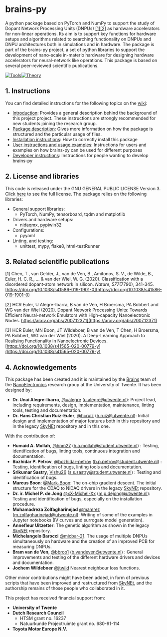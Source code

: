 
# brains-py #

A python package based on PyTorch and NumPy to support the study of Dopant Network Processing Units (DNPUs) [[1]]((https://doi.org/10.1038/s41586-019-1901-0))[[2]](https://arxiv.org/abs/2007.12371) as hardware accelerators for non-linear operations. Its aim is to support key functions for hardware setups and algorithms related to searching functionality on DNPUs and DNPU architectures both in simulations and in hardware.  The package is part of the brains-py project, a set of python libraries to support the development of nano-scale in-materio hardware for designing hardware accelerators for neural-network like operations. This package is based on several peer-reviewed scientific publications. 

[![Tools](https://img.shields.io/badge/brainspy-smg-darkblue.svg)](https://github.com/BraiNEdarwin/brainspy-smg)[![Theory](https://img.shields.io/badge/brainspy-tasks-lightblue.svg)](https://github.com/BraiNEdarwin/brainspy-tasks) 


## 1. Instructions ##
You can find detailed instructions for the following topics on the [wiki](https://github.com/BraiNEdarwin/brains-py/wiki):

*  [Introduction](https://github.com/BraiNEdarwin/brains-py/wiki/A.-Introduction): Provides a general description behind the background of this project project. These instructions are strongly recommended for new students joining the research group.
*  [Package description](https://github.com/BraiNEdarwin/brains-py/wiki/B.-Package-description): Gives more information on how the package is structured and the particular usage of files.
*  [Installation instructions](https://github.com/BraiNEdarwin/brains-py/wiki/C.-Installation-Instructions): How to correctly install this package
*  [User instructions and usage examples](https://github.com/BraiNEdarwin/brains-py/wiki/D.-User-Instructions-and-usage-examples): Instructions for users and examples on how brains-py can be used for different purposes
*  [Developer instructions](https://github.com/BraiNEdarwin/brains-py/wiki/E.-Developer-Instructions): Instructions for people wanting to develop brains-py

## 2. License and libraries ##

This code is released under the GNU GENERAL PUBLIC LICENSE Version 3. Click [here](https://github.com/BraiNEdarwin/brains-py/blob/master/doc/LICENSE) to see the full license.
The package relies on the following libraries:
* General support libraries:
  * PyTorch, NumPy, tensorboard, tqdm and matplotlib
* Drivers and hardware setups:
  * nidaqmx, pypiwin32
* Configurations:
  * pyyaml
* Linting, and testing:
  * unittest, mypy, flake8, html-testRunner

## 3. Related scientific publications

[1] Chen, T., van Gelder, J., van de Ven, B., Amitonov, S. V., de Wilde, B., Euler, H. C. R., ... & van der Wiel, W. G. (2020). Classification with a disordered dopant-atom network in silicon. _Nature_, _577_(7790), 341-345. [https://doi.org/10.1038/s41586-019-1901-0](https://doi.org/10.1038/s41586-019-1901-0)

[2] HCR Euler, U Alegre-Ibarra, B van de Ven, H Broersma, PA Bobbert and WG van der Wiel (2020). Dopant Network Processing Units: Towards Efficient Neural-network Emulators with High-capacity Nanoelectronic Nodes. https://arxiv.org/abs/2007.12371](https://arxiv.org/abs/2007.12371)

[3] HCR Euler, MN Boon, JT Wildeboer, B van de Ven, T Chen, H Broersma, PA Bobbert, WG van der Wiel (2020). A Deep-Learning Approach to Realising Functionality in Nanoelectronic Devices. [https://doi.org/10.1038/s41565-020-00779-y](https://doi.org/10.1038/s41565-020-00779-y)

## 4. Acknowledgements
This package has been created and it is maintained by the [Brains](https://www.utwente.nl/en/brains/) team of the [NanoElectronics](https://www.utwente.nl/en/eemcs/ne/) research group at the University of Twente. It has been designed by:
-   **Dr. Unai Alegre-Ibarra**, [@ualegre](https://github.com/ualegre) ([u.alegre@utwente.nl](mailto:u.alegre@utwente.nl)): Project lead, including requirements, design, implementation, maintenance, linting tools, testing and documentation.
-   **Dr. Hans Christian Ruiz-Euler**, [@hcruiz](https://github.com/hcruiz) ([h.ruiz@utwente.nl](mailto:h.ruiz@utwente.nl)): Initial design and implementation of major features both in this repository and in the legacy [SkyNEt](https://github.com/BraiNEdarwin/SkyNEt) repository and in this one.

With the contribution of:

-  **Humaid A. Mollah**, [@hnm27](https://github.com/hnm27) ([h.a.mollah@student.utwente.nl](mailto:h.a.mollah@student.utwente.nl)) : Testing, identification of bugs, linting tools, continuous integration and documentation.
-  **Bozhidar P. Petrov**, [@bozhidar-petrov](https://github.com/bozhidar-petrov) ([b.p.petrov@student.utwente.nl](mailto:b.p.petrov@student.utwente.nl)) : Testing, identification of bugs, linting tools and documentation.
-  **Srikumar Sastry**, [Vishu26](https://github.com/Vishu26) ([s.s.sastry@student.utwente.nl](mailto:s.s.sastry@student.utwente.nl)) : Testing and identification of bugs.
-  **Marcus Boon**: [@Mark-Boon](https://github.com/Mark-Boon): The on-chip gradient descent. The initial structure for the CDAQ to NiDAQ drivers in the legacy [SkyNEt](https://github.com/BraiNEdarwin/SkyNEt) repository.
-  **Dr. ir. Michel P. de Jong** [@xX-Michel-Xx](https://github.com/xX-Michel-Xx) ([m.p.dejong@utwente.nl](mailto:m.p.dejong@utwente.nl)): Testing and identification of bugs, especially on the installation procedure.
-  **Mohamadreza Zolfagharinejad** [@mamrez](https://github.com/mamrez) ([m.zolfagharinejad@utwente.nl](mailto:m.zolfagharinejad@utwente.nl)): Writing of some of the examples in Jupyter notebooks (IV curves and surrogate model generation).
-  **Annefleur Uitzetter**: The genetic algorithm as shown in the legacy [SkyNEt](https://github.com/BraiNEdarwin/SkyNEt) repository.
-  **Michelangelo Barocci** [@micbar-21](https://github.com/micbar-21/).  The usage of multiple DNPUs simultaneously on hardware and the creation of an improved PCB for measuring DNPUs.
-  **Bram van de Ven**, [@bbroo1](https://github.com/bbroo1) ([b.vandeven@utwente.nl](mailto:b.vandeven@utwente.nl)) : General improvements and testing of the different hardware drivers and devices and documentation.
-  **Jochem Wildeboer** [@jtwild](https://github.com/jtwild/)  Nearest neighbour loss functions.

Other minor contributions might have been added, in form of previous scripts that have been improved and restructured from [SkyNEt](https://github.com/BraiNEdarwin/SkyNEt), and the authorship remains of those people who collaborated in it. 

This project has received financial support from:

- **University of Twente**
- **Dutch Research Council** 
  - HTSM grant no. 16237
  - Natuurkunde Projectruimte grant no. 680-91-114
- **Toyota Motor Europe N.V.**


